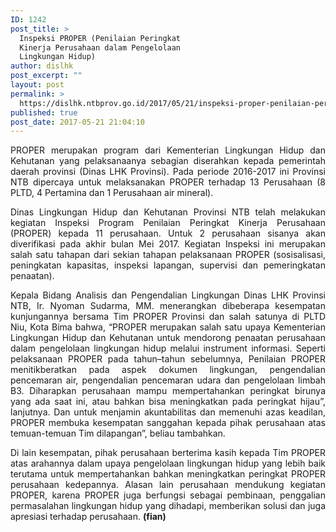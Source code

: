 ```yaml
---
ID: 1242
post_title: >
  Inspeksi PROPER (Penilaian Peringkat
  Kinerja Perusahaan dalam Pengelolaan
  Lingkungan Hidup)
author: dislhk
post_excerpt: ""
layout: post
permalink: >
  https://dislhk.ntbprov.go.id/2017/05/21/inspeksi-proper-penilaian-peringkat-kinerja-perusahaan-dalam-pengelolaan-lingkungan-hidup/
published: true
post_date: 2017-05-21 21:04:10
---
```

<p style="text-align: justify;">PROPER merupakan program dari Kementerian Lingkungan Hidup dan Kehutanan yang pelaksanaanya sebagian diserahkan kepada pemerintah daerah provinsi (Dinas LHK Provinsi). Pada periode 2016-2017 ini Provinsi NTB dipercaya untuk melaksanakan PROPER terhadap 13 Perusahaan (8 PLTD, 4 Pertamina dan 1 Perusahaan air mineral).</p>
<p style="text-align: justify;">Dinas Lingkungan Hidup dan Kehutanan Provinsi NTB telah melakukan kegiatan Inspeksi Program Penilaian Peringkat Kinerja Perusahaan (PROPER) kepada 11 perusahaan. Untuk 2 perusahaan sisanya akan diverifikasi pada akhir bulan Mei 2017. Kegiatan Inspeksi ini merupakan salah satu tahapan dari sekian tahapan pelaksanaan PROPER (sosisalisasi, peningkatan kapasitas, inspeksi lapangan, supervisi dan pemeringkatan penaatan).</p>
<p style="text-align: justify;">Kepala Bidang Analisis dan Pengendalian Lingkungan Dinas LHK Provinsi NTB, Ir. Nyoman Sudarma, MM. menerangkan dibeberapa kesempatan kunjungannya bersama Tim PROPER Provinsi dan salah satunya di PLTD Niu, Kota Bima bahwa, “PROPER merupakan salah satu upaya Kementerian Lingkungan Hidup dan Kehutanan untuk mendorong penaatan perusahaan dalam pengelolaan lingkungan hidup melalui instrument informasi. Seperti pelaksanaan PROPER pada tahun–tahun sebelumnya, Penilaian PROPER menitikberatkan pada aspek dokumen lingkungan, pengendalian pencemaran air, pengendalian pencemaran udara dan pengelolaan limbah B3. Diharapkan perusahaan mampu mempertahankan peringkat birunya yang ada saat ini, atau bahkan bisa meningkatkan pada peringkat hijau”, lanjutnya. Dan untuk menjamin akuntabilitas dan memenuhi azas keadilan, PROPER membuka kesempatan sanggahan kepada pihak perusahaan atas temuan-temuan Tim dilapangan”, beliau tambahkan.</p>
<p style="text-align: justify;">Di lain kesempatan, pihak perusahaan berterima kasih kepada Tim PROPER atas arahannya dalam upaya pengelolaan lingkungan hidup yang lebih baik terutama untuk mempertahankan bahkan meningkatkan peringkat PROPER perusahaan kedepannya. Alasan lain perusahaan mendukung kegiatan PROPER, karena PROPER juga berfungsi sebagai pembinaan, penggalian permasalahan lingkungan hidup yang dihadapi, memberikan solusi dan juga apresiasi terhadap perusahaan. <strong>(fian)</strong></p>